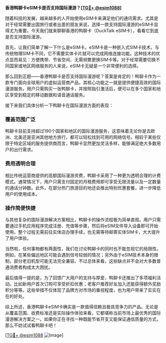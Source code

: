 **香港鸭聊卡eSIM卡是否支持国际漫游？[[TG💪+ @esim1088](https://t.me/s/esim1088)]**

随着科技的发展，越来越多的人开始使用eSIM卡来满足他们的通讯需求。尤其是对于经常需要出国旅行或者出差的朋友来说，选择一款支持国际漫游的eSIM卡显得尤为重要。今天我们就来聊聊香港的鸭聊卡（DuckTalk eSIM卡），看看它到底是否支持国际漫游。

首先，让我们简单了解一下什么是eSIM卡。eSIM卡是一种嵌入式SIM卡技术，与传统物理SIM卡不同，它不需要实体卡片就可以完成网络连接功能。这种技术的优点显而易见：方便携带、节省空间、无需频繁更换SIM卡等。对于经常需要切换不同国家或地区网络服务的人来说，eSIM卡无疑是一个非常便利的选择。

那么回到正题——香港鸭聊卡是否支持国际漫游呢？答案是肯定的！鸭聊卡作为一款专门面向全球用户的虚拟运营商产品，其核心功能之一就是提供便捷高效的国际漫游服务。用户只需购买一张鸭聊卡，并按照指引激活后，便可以在多个国家和地区享受到稳定的移动数据和语音通话服务。

接下来我们具体分析一下鸭聊卡在国际漫游方面的表现：

### **覆盖范围广泛**
鸭聊卡目前支持超过190个国家和地区的国际漫游服务，这意味着无论你是去欧洲、北美还是亚洲其他地方旅行，都可以轻松找到可用的网络信号。相较于某些仅限于特定区域的服务提供商而言，鸭聊卡显然更加灵活多样，能够满足绝大多数用户的出行需求。

### **费用透明合理**
相比传统运营商提供的高额国际漫游资费，鸭聊卡采用了一种更为透明合理的计费模式。通常情况下，用户只需支付固定的月租费用即可享受无限流量以及一定数量的通话分钟数。此外，在部分热门旅游目的地还会推出特别优惠套餐，进一步降低用户的使用成本。

### **操作简便快捷**
与其他复杂的国际漫游解决方案相比，鸭聊卡的操作流程极为简单直观。用户只需要通过手机应用程序完成注册、充值等步骤，然后将eSIM文件导入设备即可开始使用。整个过程无需前往实体店办理手续，也无需等待邮寄实体SIM卡，大大提升了用户体验。

当然啦，任何事物都有两面性，我们在讨论鸭聊卡的同时也不能忽视它的局限性。例如，在某些偏远地区可能会遇到信号较弱的情况；另外由于eSIM技术本身的限制，部分老旧机型可能无法完全兼容。不过总体来看，这些缺点并不会对大多数普通消费者构成太大困扰。

最后值得一提的是，为了回馈广大用户的支持与厚爱，鸭聊卡还推出了多项福利活动。比如新用户首次订购可享受折扣优惠；老客户推荐好友加入还能获得额外奖励积分等等。这些举措不仅体现了品牌方对市场的重视程度，也为用户带来了实实在在的好处。

综上所述，香港鸭聊卡eSIM卡确实是一款值得信赖且极具竞争力的产品。无论是从覆盖范围、收费标准还是实际操作体验来看，它都堪称当前市场上最优秀的国际漫游解决方案之一。如果你正在寻找一种既能节省开支又能保证通信质量的方式，那么不妨试试看鸭聊卡吧！

[[TG💪+ @esim1088](https://t.me/s/esim1088) ![Image](https://i.postimg.cc/4NQfJmqS/Snipaste-2025-05-13-00-14-12.png)]